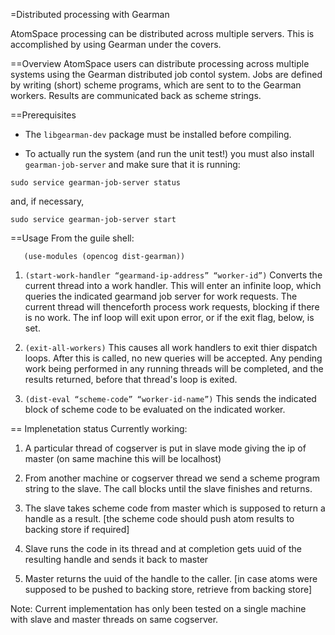 ﻿=Distributed processing with Gearman

AtomSpace processing can be distributed across multiple servers.
This is accomplished by using Gearman under the covers.

==Overview
AtomSpace users can distribute processing across multiple systems
using the Gearman distributed job contol system.  Jobs are defined
by writing (short) scheme programs, which are sent to to the Gearman
workers.  Results are communicated back as scheme strings.

==Prerequisites
* The `libgearman-dev` package must be installed before compiling.

* To actually run the system (and run the unit test!) you must also
install `gearman-job-server` and make sure that it is running:
```
sudo service gearman-job-server status
```
and, if necessary,
```
sudo service gearman-job-server start
```


==Usage
From the guile shell:
```
   (use-modules (opencog dist-gearman))
```
1. `(start-work-handler “gearmand-ip-address” “worker-id”)`
   Converts the current thread into a work handler. This will enter
   an infinite loop, which queries the indicated gearmand job server
   for work requests. The current thread will thenceforth process
   work requests, blocking if there is no work.  The inf loop will
   exit upon error, or if the exit flag, below, is set.

2. `(exit-all-workers)`
   This causes all work handlers to exit thier dispatch loops.
   After this is called, no new queries will be accepted. Any
   pending work being performed in any running threads will be
   completed, and the results returned, before that thread's
   loop is exited.

3. `(dist-eval “scheme-code” “worker-id-name”)`
    This sends the indicated block of scheme code to be evaluated on
    the indicated worker.

== Implenetation status
Currently working:
1. A particular thread of cogserver is put in slave mode giving the ip
   of master (on same machine this will be localhost)

2. From another machine or cogserver thread  we send a scheme program
   string to the slave. The call blocks until the slave finishes and
   returns.

3. The slave takes scheme code from master which is supposed to return
   a handle as a result. [the scheme code should push atom results to
   backing store if required]

4. Slave runs the code in its thread and at completion gets uuid of the
   resulting handle and sends it back to master

5. Master returns the uuid of the handle to the caller. [in case atoms
   were supposed to be pushed to backing store, retrieve from backing store]

Note: Current implementation has only been tested on a single machine
with slave and master threads on same cogserver.
